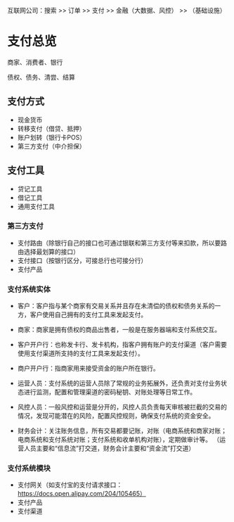 
互联网公司：搜索 >> 订单 >> 支付 >> 金融（大数据、风控） >> （基础设施）
                       

# 支付总览

商家、消费者、银行

债权、债务、清尝、结算


## 支付方式
   * 现金货币
   * 转移支付（借贷、抵押）
   * 账户划转（银行卡POS）
   * 第三方支付（中介担保）
   
## 支付工具
   * 贷记工具
   * 借记工具
   * 通用支付工具
   

### 第三方支付

   * 支付路由（除银行自己的接口也可通过银联和第三方支付等来扣款，所以要路由选择最划算的接口）
   * 支付接口（按银行区分，可接总行也可接分行）
   * 支付产品
   
### 支付系统实体
   * 客户：客户指与某个商家有交易关系并且存在未清偿的债权和债务关系的一方，客户使用自己拥有的支付工具来发起支付。
   * 商家：商家是拥有债权的商品出售者，一般是在服务器端和支付系统交互。
   * 客户开户行：也称发卡行、发卡机构，指客户拥有账户的支付渠道（客户需要使用支付渠道所支持的支付工具来发起支付）。
   * 商户开户行：指商家用来接受资金的账户所在银行。
   
   * 运营人员：支付系统的运营人员除了常规的业务拓展外，还负责对支付业务状态进行监测，配置和管理渠道的密码秘钥、对账处理等日常工作。
   * 风控人员：一般风控和运营是分开的，风控人员负责每天审核被拦截的交易的情况，发现可能潜在的风险，配置风控规则，确保支付系统的资金安全。
   * 财务会计：关注账务信息，所有交易都要记账，对账（电商系统和商家对账；电商系统和支付系统对账；支付系统和收单机构对账），定期做审计等。
   （运营人员主要和“信息流”打交道，财务会计主要和“资金流”打交道）
   
### 支付系统模块

   * 支付网关（如支付宝的支付请求接口：https://docs.open.alipay.com/204/105465）
   * 支付产品
   * 支付渠道
   
   
   